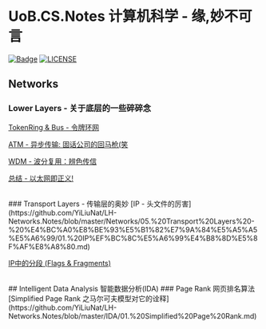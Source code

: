 # UoB.CS.Notes 计算机科学 - 缘,妙不可言

[![Badge](https://img.shields.io/badge/link-996.icu-%23FF4D5B.svg?style=flat-square)](https://996.icu/#/en_US)
[![LICENSE](https://img.shields.io/badge/license-Anti%20996-blue.svg?style=flat-square)](https://github.com/996icu/996.ICU/blob/master/LICENSE)


## Networks 
### Lower Layers - 关于底层的一些碎碎念
[TokenRing & Bus - 令牌环网](https://github.com/YiLiuNat/LH-Networks.Notes/blob/master/Networks/04.%20Lower%20Layers%20-%20%E5%85%B3%E4%BA%8E%E5%BA%95%E5%B1%82%E7%9A%84%E4%B8%80%E4%BA%9B%E7%A2%8E%E7%A2%8E%E5%BF%B5/09.%20TokenRing%20%26%20Bus%20-%20%E4%BB%A4%E7%89%8C%E7%8E%AF%E7%BD%91.md)

[ATM - 异步传输: 固话公司的回马枪(笑](https://github.com/YiLiuNat/LH-Networks.Notes/blob/master/04.%20Lower%20Layers%20-%20%E5%85%B3%E4%BA%8E%E5%BA%95%E5%B1%82%E7%9A%84%E4%B8%80%E4%BA%9B%E7%A2%8E%E7%A2%8E%E5%BF%B5/10.%20ATM%20-%20%E5%BC%82%E6%AD%A5%E4%BC%A0%E8%BE%93%20%E4%B9%8B%E5%9B%BA%E8%AF%9D%E5%85%AC%E5%8F%B8%E7%9A%84%E5%9B%9E%E9%A9%AC%E6%9E%AA\(%E7%AC%91.md)

[WDM - 波分复用：辨色传信](https://github.com/YiLiuNat/LH-Networks.Notes/blob/master/Networks/04.%20Lower%20Layers%20-%20%E5%85%B3%E4%BA%8E%E5%BA%95%E5%B1%82%E7%9A%84%E4%B8%80%E4%BA%9B%E7%A2%8E%E7%A2%8E%E5%BF%B5/11.%20WDM%20-%20%E6%B3%A2%E5%88%86%E5%A4%8D%E7%94%A8%20%E4%B9%8B%E8%BE%A8%E8%89%B2%E4%BC%A0%E4%BF%A1.md)

[总结 - 以太网即正义!](https://github.com/YiLiuNat/LH-Networks.Notes/blob/master/Networks/04.%20Lower%20Layers%20-%20%E5%85%B3%E4%BA%8E%E5%BA%95%E5%B1%82%E7%9A%84%E4%B8%80%E4%BA%9B%E7%A2%8E%E7%A2%8E%E5%BF%B5/12.%20%E6%80%BB%E7%BB%93%20-%20%E4%BB%A5%E5%A4%AA%E7%BD%91%E5%8D%B3%E6%AD%A3%E4%B9%89!.md)

<br/>
### Transport Layers - 传输层的奥妙
[IP - 头文件的厉害](https://github.com/YiLiuNat/LH-Networks.Notes/blob/master/Networks/05.%20Transport%20Layers%20-%20%E4%BC%A0%E8%BE%93%E5%B1%82%E7%9A%84%E5%A5%A5%E5%A6%99/01.%20IP%EF%BC%8C%E5%A6%99%E4%B8%8D%E5%8F%AF%E8%A8%80.md)

[IP中的分段 (Flags & Fragments)](https://github.com/YiLiuNat/LH-Networks.Notes/blob/master/Networks/05.%20Transport%20Layers%20-%20%E4%BC%A0%E8%BE%93%E5%B1%82%E7%9A%84%E5%A5%A5%E5%A6%99/02.%20IP%E4%B8%AD%E7%9A%84%E5%88%86%E6%AE%B5Flags%26Fragments.md)

<br/>
## Intelligent Data Analysis 智能数据分析(IDA)
### Page Rank 网页排名算法
[Simplified Page Rank 之马尔可夫模型对它的诠释](https://github.com/YiLiuNat/LH-Networks.Notes/blob/master/IDA/01.%20Simplified%20Page%20Rank.md)

